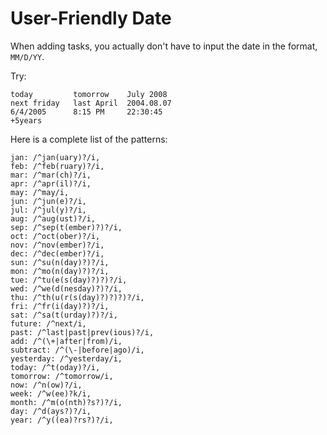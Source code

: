 User-Friendly Date
==================
When adding tasks, you actually don't have to input the date in the format, `MM/D/YY`.

Try:

    today         tomorrow    July 2008
    next friday   last April  2004.08.07
    6/4/2005      8:15 PM     22:30:45
    +5years 

Here is a complete list of the patterns:

    jan: /^jan(uary)?/i,
    feb: /^feb(ruary)?/i,
    mar: /^mar(ch)?/i,
    apr: /^apr(il)?/i,
    may: /^may/i,
    jun: /^jun(e)?/i,
    jul: /^jul(y)?/i,
    aug: /^aug(ust)?/i,
    sep: /^sep(t(ember)?)?/i,
    oct: /^oct(ober)?/i,
    nov: /^nov(ember)?/i,
    dec: /^dec(ember)?/i,
    sun: /^su(n(day)?)?/i,
    mon: /^mo(n(day)?)?/i,
    tue: /^tu(e(s(day)?)?)?/i,
    wed: /^we(d(nesday)?)?/i,
    thu: /^th(u(r(s(day)?)?)?)?/i,
    fri: /^fr(i(day)?)?/i,
    sat: /^sa(t(urday)?)?/i,
    future: /^next/i,
    past: /^last|past|prev(ious)?/i,
    add: /^(\+|after|from)/i,
    subtract: /^(\-|before|ago)/i,
    yesterday: /^yesterday/i,
    today: /^t(oday)?/i,
    tomorrow: /^tomorrow/i,
    now: /^n(ow)?/i,
    week: /^w(ee)?k/i,
    month: /^m(o(nth)?s?)?/i,
    day: /^d(ays?)?/i,
    year: /^y((ea)?rs?)?/i,
